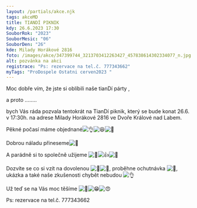 ```yaml
---
layout: /partials/akce.njk
tags: akceMD
title: TIANDÍ PIKNIK
kdy: 26.6.2023 17:30
SouborRok: "2023"
SouborMesic: "06"
SouborDen: "26"
kde: Milady Horákové 2816
foto: /images/akce/347399744_3213703412263427_457838614302334077_n.jpg
alt: pozvánka na akci
registrace: "Ps: rezervace na tel.č. 777343662"
myTags: "ProDospele Ostatni cerven2023 "
---
```

<!--StartFragment-->

Moc dobře vím, že jste si oblíbili naše tianDí párty ,

a proto ........

bych Vás ráda pozvala tentokrát na TianDí piknik, který se bude konat 26.6. v 17:30h. na adrese Milady Horákové 2816 ve Dvoře Králové nad Labem.

Pěkné počasí máme objednané![👌](https://static.xx.fbcdn.net/images/emoji.php/v9/t7b/1/16/1f44c.png)![😆](https://static.xx.fbcdn.net/images/emoji.php/v9/td4/1/16/1f606.png)![🤩](https://static.xx.fbcdn.net/images/emoji.php/v9/t58/1/16/1f929.png)

Dobrou náladu přineseme![🤣](https://static.xx.fbcdn.net/images/emoji.php/v9/t52/1/16/1f923.png)

A [](<>)parádně si to společně užijeme ![🤩](https://static.xx.fbcdn.net/images/emoji.php/v9/t58/1/16/1f929.png)![👍](https://static.xx.fbcdn.net/images/emoji.php/v9/tfc/1/16/1f44d.png)![🤣](https://static.xx.fbcdn.net/images/emoji.php/v9/t52/1/16/1f923.png)

Dozvíte se co si vzít na dovolenou ![🌴](https://static.xx.fbcdn.net/images/emoji.php/v9/tec/1/16/1f334.png)![🌅](https://static.xx.fbcdn.net/images/emoji.php/v9/t90/1/16/1f305.png), proběhne ochutnávka ![🥃](https://static.xx.fbcdn.net/images/emoji.php/v9/t90/1/16/1f943.png), ukázka a také naše zkušenosti chybět nebudou ![👌](https://static.xx.fbcdn.net/images/emoji.php/v9/t7b/1/16/1f44c.png)

Už teď se na Vás moc těšíme ![🥰](https://static.xx.fbcdn.net/images/emoji.php/v9/tea/1/16/1f970.png)![😁](https://static.xx.fbcdn.net/images/emoji.php/v9/t4f/1/16/1f601.png)![😍](https://static.xx.fbcdn.net/images/emoji.php/v9/t2/1/16/1f60d.png)

Ps: rezervace na tel.č. 777343662